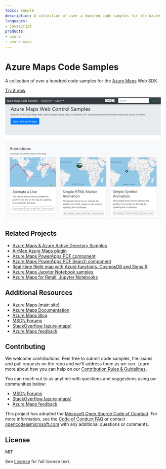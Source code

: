 ```yaml
---
topic: sample
description: A collection of over a hundred code samples for the Azure Maps Web SDK.
languages:
- javascript
products:
- azure
- azure-maps
---
```


# Azure Maps Code Samples

A collection of over a hundred code samples for the [Azure Maps](https://azure.com/maps) Web SDK.

[Try it now](https://azuremapscodesamples.azurewebsites.net/)

[![screenshot](Images/screenshot.png)](https://azuremapscodesamples.azurewebsites.net/)

## Related Projects

* [Azure Maps & Azure Active Directory Samples](https://github.com/Azure-Samples/Azure-Maps-AzureAD-Samples)
* [AirMap Azure Maps plugin](https://github.com/airmap/js-azure-maps-plugin)
* [Azure Maps PowerApps PCF component](https://github.com/jenschristianschroder/pcfAzureMaps)
* [Azure Maps PowerApps PCF Search component](https://github.com/mkcgphy/Azure-Maps-Get-Search-Address-TypeAhead)
* [Real-time flight map with Azure functions, CosmosDB and SignalR](https://github.com/davetheunissen/Global-Azure-Bootcamp-2019-Workshop)
* [Azure Maps Jupyter Notebook samples](https://github.com/Azure-Samples/Azure-Maps-Jupyter-Notebook)
* [Azure Maps for Retail, Jupyter Notebooks](https://github.com/5h15h/Azure-Maps-Jupyter-Notebooks)

## Additional Resources

* [Azure Maps (main site)](https://azure.com/maps)
* [Azure Maps Documentation](https://docs.microsoft.com/azure/azure-maps/index)
* [Azure Maps Blog](https://azure.microsoft.com/blog/topics/azure-maps/)
* [MSDN Forums](https://social.msdn.microsoft.com/Forums/en-US/home?forum=azurelbs)
* [StackOverflow [azure-maps]](https://stackoverflow.com/questions/tagged/azure-maps)
* [Azure Maps feedback](https://feedback.azure.com/forums/909172-azure-maps)

## Contributing

We welcome contributions. Feel free to submit code samples, file issues and pull requests on the repo and we'll address them as we can. 
Learn more about how you can help on our [Contribution Rules & Guidelines](CONTRIBUTING.md). 

You can reach out to us anytime with questions and suggestions using our communities below:
* [MSDN Forums](https://social.msdn.microsoft.com/Forums/en-US/home?forum=azurelbs)
* [StackOverflow [azure-maps]](https://stackoverflow.com/questions/tagged/azure-maps)
* [Azure Maps feedback](https://feedback.azure.com/forums/909172-azure-maps)

This project has adopted the [Microsoft Open Source Code of Conduct](https://opensource.microsoft.com/codeofconduct/). 
For more information, see the [Code of Conduct FAQ](https://opensource.microsoft.com/codeofconduct/faq/) or 
contact [opencode@microsoft.com](mailto:opencode@microsoft.com) with any additional questions or comments.

## License

MIT
 
See [License](LICENSE.md) for full license text.

